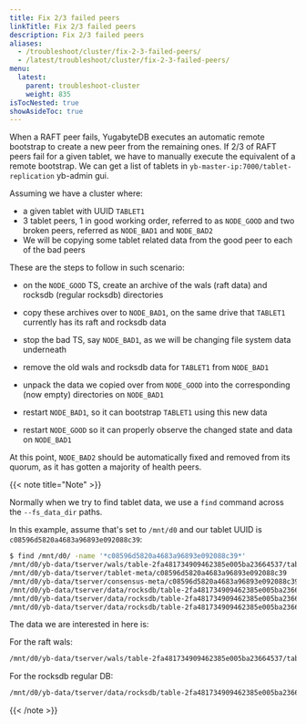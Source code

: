 ```yaml
---
title: Fix 2/3 failed peers
linkTitle: Fix 2/3 failed peers
description: Fix 2/3 failed peers
aliases:
  - /troubleshoot/cluster/fix-2-3-failed-peers/
  - /latest/troubleshoot/cluster/fix-2-3-failed-peers/
menu:
  latest:
    parent: troubleshoot-cluster
    weight: 835
isTocNested: true
showAsideToc: true
---
```


When a RAFT peer fails, YugabyteDB executes an automatic remote bootstrap to create a new peer from the remaining ones.
If 2/3 of RAFT peers fail for a given tablet, we have to manually execute the equivalent of a remote bootstrap. We
 can get a list of tablets in `yb-master-ip:7000/tablet-replication` yb-admin gui. 


Assuming we have a cluster where:

- a given tablet with UUID `TABLET1`
- 3 tablet peers, 1 in good working order, referred to as `NODE_GOOD` and two broken peers, referred as `NODE_BAD1` and `NODE_BAD2`
- We will be copying some tablet related data from the good peer to each of the bad peers

These are the steps to follow in such scenario:

- on the `NODE_GOOD` TS, create an archive of the wals (raft data) and rocksdb (regular rocksdb) directories

- copy these archives over to `NODE_BAD1`, on the same drive that `TABLET1` currently has its raft and rocksdb data

- stop the bad TS, say `NODE_BAD1`, as we will be changing file system data underneath

- remove the old wals and rocksdb data for `TABLET1` from `NODE_BAD1`

- unpack the data we copied over from `NODE_GOOD` into the corresponding (now empty) directories on `NODE_BAD1`

- restart `NODE_BAD1`, so it can bootstrap `TABLET1` using this new data

- restart `NODE_GOOD` so it can properly observe the changed state and data on `NODE_BAD1`

At this point, `NODE_BAD2` should be automatically fixed and removed from its quorum, as it has gotten a majority of health peers.

{{< note title="Note" >}}

Normally when we try to find tablet data, we use a `find` command across the `--fs_data_dir` paths. 

In this example, assume that's set to `/mnt/d0` and our tablet UUID is `c08596d5820a4683a96893e092088c39`:

```bash
$ find /mnt/d0/ -name '*c08596d5820a4683a96893e092088c39*'
/mnt/d0/yb-data/tserver/wals/table-2fa481734909462385e005ba23664537/tablet-c08596d5820a4683a96893e092088c39
/mnt/d0/yb-data/tserver/tablet-meta/c08596d5820a4683a96893e092088c39
/mnt/d0/yb-data/tserver/consensus-meta/c08596d5820a4683a96893e092088c39
/mnt/d0/yb-data/tserver/data/rocksdb/table-2fa481734909462385e005ba23664537/tablet-c08596d5820a4683a96893e092088c39
/mnt/d0/yb-data/tserver/data/rocksdb/table-2fa481734909462385e005ba23664537/tablet-c08596d5820a4683a96893e092088c39.intents
/mnt/d0/yb-data/tserver/data/rocksdb/table-2fa481734909462385e005ba23664537/tablet-c08596d5820a4683a96893e092088c39.snapshots
```

The data we are interested in here is:

For the raft wals: 
```bash
/mnt/d0/yb-data/tserver/wals/table-2fa481734909462385e005ba23664537/tablet-c08596d5820a4683a96893e092088c39
```

For the rocksdb regular DB: 
```bash
/mnt/d0/yb-data/tserver/data/rocksdb/table-2fa481734909462385e005ba23664537/tablet-c08596d5820a4683a96893e092088c39
```

{{< /note >}}

